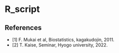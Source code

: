 # R_script

## References
- [1] F. Mukai et al, Biostatistics, kagakudojin, 2011.
- [2] T. Kaise, Seminar, Hyogo university, 2022.